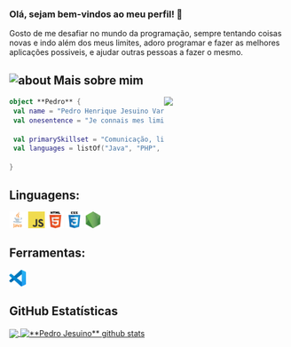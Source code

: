 ### Olá, sejam bem-vindos ao meu perfil! 👋

Gosto de me desafiar no mundo da programação, sempre tentando coisas novas e indo além dos meus limites, adoro programar e fazer as melhores aplicações possiveis, e ajudar outras pessoas a fazer o mesmo.

## <img width="45" alt="about" src="https://raw.github.com/elizarov/elizarov/master/about.png"> Mais sobre mim

<img align="right" width="225" src="https://i.pinimg.com/originals/e4/26/70/e426702edf874b181aced1e2fa5c6cde.gif" />

```kotlin
object **Pedro** {
 val name = "Pedro Henrique Jesuino Varela"
 val onesentence = "Je connais mes limites, c'est pourquoi je vais au-delà."
 
 val primarySkillset = "Comunicação, liderança, empatia, cooperação."
 val languages = listOf("Java", "PHP", "JavaScript", "SQL") 

}
```

## **Linguagens:**  

<code><img height="30" src="https://raw.githubusercontent.com/github/explore/80688e429a7d4ef2fca1e82350fe8e3517d3494d/topics/java/java.png"></code>
<code><img height="30" src="https://raw.githubusercontent.com/github/explore/80688e429a7d4ef2fca1e82350fe8e3517d3494d/topics/javascript/javascript.png"></code>
<code><img height="30" src="https://raw.githubusercontent.com/github/explore/80688e429a7d4ef2fca1e82350fe8e3517d3494d/topics/html/html.png"></code>
<code><img height="30" src="https://raw.githubusercontent.com/github/explore/80688e429a7d4ef2fca1e82350fe8e3517d3494d/topics/css/css.png"></code>
<code><img height="30" src="https://raw.githubusercontent.com/github/explore/80688e429a7d4ef2fca1e82350fe8e3517d3494d/topics/nodejs/nodejs.png"></code>

## **Ferramentas:**
<code><img height="30" src="https://raw.githubusercontent.com/github/explore/80688e429a7d4ef2fca1e82350fe8e3517d3494d/topics/visual-studio-code/visual-studio-code.png"></code>
## **GitHub Estatísticas**

<a href="https://github.com/Pedro-Jsn">
  <img align="center" src="https://github-readme-stats.vercel.app/api/top-langs/?username=Pedro-Jsn&theme=dracula&hide_langs_below=1" />
</a>

<a href="https://github.com/Pedro-Jsn">
 <img align="center" src="https://github-readme-stats.vercel.app/api?username=Pedro-Jsn&show_icons=true&theme=dracula&line_height=27" alt="**Pedro Jesuino** github stats"/>
</a>
